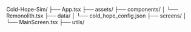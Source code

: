 Cold-Hope-Sim/
├── App.tsx
├── assets/
├── components/
│   └── Remonolith.tsx
├── data/
│   └── cold_hope_config.json
├── screens/
│   └── MainScreen.tsx
├── utils/
